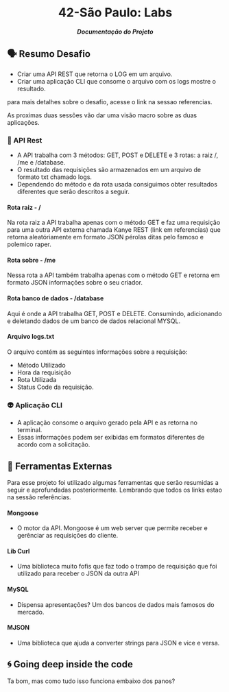 <h1 align="center">
	42-São Paulo: Labs
</h1>

<p align="center">
	<b><i>Documentação do Projeto</i></b><br>

## 🗣️ Resumo Desafio
- Criar uma API REST que retorna o LOG em um arquivo.
- Criar uma aplicação CLI que consome o arquivo com os logs mostre o resultado.

para mais detalhes sobre o desafio, acesse o link na sessao referencias. 

As proximas duas sessões vão dar uma visão macro sobre as duas aplicações.

### 💎 API Rest
- A API trabalha com 3 métodos: GET, POST e DELETE e 3 rotas: a raiz /, /me e /database. 
- O resultado das requisições são armazenados em um arquivo de formato txt chamado logs.
- Dependendo do método e da rota usada consiguimos obter resultados diferentes que serão descritos a seguir. 

#### Rota raiz - /

Na rota raiz a API trabalha apenas com o método GET e faz uma requisição para uma outra API externa chamada Kanye REST (link em referencias) que retorna aleatóriamente em formato JSON pérolas ditas pelo famoso e polemico raper.

#### Rota sobre - /me

Nessa rota a API também trabalha apenas com o método GET e retorna em formato JSON informações sobre o seu criador.

#### Rota banco de dados - /database

Aqui é onde a API trabalha GET, POST e DELETE. Consumindo, adicionando e deletando dados de um banco de dados relacional MYSQL.

#### Arquivo logs.txt

O arquivo contém as seguintes informações sobre a requisição:
- Método Utilizado
- Hora da requisição
- Rota Utilizada
- Status Code da requisição.

### 👽 Aplicação CLI
- A aplicação consome o arquivo gerado pela API e as retorna no terminal.
- Essas informações podem ser exibidas em formatos diferentes de acordo com a solicitação. 

## 🔨 Ferramentas Externas
Para esse projeto foi utilizado algumas ferramentas que serão resumidas a seguir e aprofundadas posteriormente. Lembrando que todos os links estao na sessão referências.

#### Mongoose
- O motor da API. Mongoose é um web server que permite receber e gerênciar as requisições do cliente.
	
#### Lib Curl
- Uma biblioteca muito fofis que faz todo o trampo de requisição que foi utilizado para receber o JSON da outra API
	
#### MySQL
- Dispensa apresentações? Um dos bancos de dados mais famosos do mercado.
	
#### MJSON
- Uma biblioteca que ajuda a converter strings para JSON e vice e versa. 

## 🌀 Going deep inside the code
Ta bom, mas como tudo isso funciona embaixo dos panos?


